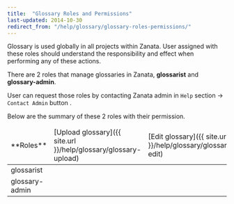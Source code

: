 ```yaml
---
title:  "Glossary Roles and Permissions"
last-updated: 2014-10-30
redirect_from: "/help/glossary/glossary-roles-permissions/"
---
```


<p class='message--warning'>
    Glossary is used globally in all projects within Zanata. User assigned with these roles should understand the
    responsibility and effect when performing any of these actions.
</p>


There are 2 roles that manage glossaries in Zanata,  **glossarist** and **glossary-admin**.

User can request those roles by contacting Zanata admin in `Help` section -> `Contact Admin` button .

Below are the summary of these 2 roles with their permission.
<table>
    <thead>
        <tr>
            <td>**Roles**</td>
            <td>[Upload glossary]({{ site.url }}/help/glossary/glossary-upload)</td>
            <td>[Edit glossary]({{ site.url }}/help/glossary/glossary-edit)</td>
            <td>[Delete glossary]({{ site.url }}/help/glossary/glossary-delete)</td>
        </tr>
    </thead>
    <tr>
        <td>glossarist</td>
        <td class='txt--align-center'><i class='i i--checkmark'/></td>
        <td class='txt--align-center'><i class='i i--checkmark'/></td>
        <td class='txt--align-center'><i class='i i--cancel txt--danger'/></td>
    </tr>
    <tr>
        <td>glossary-admin</td>
        <td class='txt--align-center'><i class='i i--checkmark'/></td>
        <td class='txt--align-center'><i class='i i--checkmark'/></td>
        <td class='txt--align-center'><i class='i i--checkmark'/></td>
    </tr>
</table>
